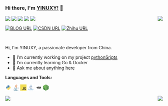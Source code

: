 ### Hi there, I'm [YINUXY!](https://InfiniteYinux.github.io) 👋

<img align='right' src="https://github-readme-stats.vercel.app/api?username=InfiniteYinux&show_icons=true&theme=radical ">

<a href="http://wpa.qq.com/msgrd?v=3&uin=1154418252&site=qq&menu=yes">
  <img align="left" width="20px" src="https://raw.githubusercontent.com/InfiniteYinux/InfiniteYinux/master/assets/QQ.svg" />
</a>
<a href="https://t.me/yinuxy">
  <img align="left"width="20px" src="https://raw.githubusercontent.com/InfiniteYinux/InfiniteYinux/master/assets/Telegram.svg" />
</a>
<a href="mailto:yinuxy@qq.com">
  <img align="left"width="20px" src="https://raw.githubusercontent.com/InfiniteYinux/InfiniteYinux/master/assets/email.svg" />
</a>
<a href="https://music.163.com/#/user/home?id=641108605">
  <img align="left" width="20px" src="https://raw.githubusercontent.com/InfiniteYinux/InfiniteYinux/master/assets/music.ico" />
</a>
<a href="https://space.bilibili.com/335204769">
  <img align="left" width="20px" src="https://raw.githubusercontent.com/InfiniteYinux/InfiniteYinux/master/assets/bilibili.svg" />
</a>
<br />

[![BLOG URL](https://img.shields.io/twitter/url?color=FBBC05&label=BLOG&logo=HEXO&style=flat-square&url=https%3A%2F%2Fblog.yinuxy.com%2F)](https://blog.yinuxy.com/)
[![CSDN URL](https://img.shields.io/twitter/url?color=red&label=CSDN&logo=C&logoColor=white&style=flat-square&url=https%3A%2F%2Fblog.csdn.net%2Fu013854486)](https://blog.csdn.net/u013854486)
[![Zhihu URL](https://img.shields.io/twitter/url?color=blue&label=知乎&logo=Zhihu&style=flat-square&url=https%3A%2F%2Fwww.zhihu.com%2Fpeople%2Fchang-yan-34-59)](https://www.zhihu.com/people/chang-yan-34-59)

<br />

Hi, I'm YINUXY, a passionate developer from China.

- 🔭 I’m currently working on my project [pythonSripts](https://github.com/InfiniteYinux/Python)
- 🌱 I’m currently learning Go & Docker
- 💬 Ask me about anything [here](https://github.com/InfiniteYinux/InfiniteYinux/issues)

**Languages and Tools:** 

<code><img height="20" src="https://raw.githubusercontent.com/github/explore/master/topics/python/python.png"></code>
<code><img height="20" src="https://raw.githubusercontent.com/github/explore/master/topics/java/java.png"></code>
<code><img height="20" src="https://raw.githubusercontent.com/github/explore/master/topics/javascript/javascript.png"></code>
<code><img height="20" src="https://raw.githubusercontent.com/github/explore/master/topics/c/c.png"></code>
<code><img height="20" src="https://raw.githubusercontent.com/github/explore/master/topics/go/go.png"></code>
<code><img height="20" src="https://raw.githubusercontent.com/github/explore/80688e429a7d4ef2fca1e82350fe8e3517d3494d/topics/nodejs/nodejs.png"></code>


<a href="https://github.com/InfiniteYinux/Python">
  <!-- Change the `github-readme-stats.anuraghazra1.vercel.app` to `github-readme-stats.vercel.app`  -->
  <img align="left" src="https://github-readme-stats.anuraghazra1.vercel.app/api/pin/?username=InfiniteYinux&repo=Python&theme=radical" />
</a>

<a href="https://github.com/InfiniteYinux/InfiniteYinux.github.io">
  <!-- Change the `github-readme-stats.anuraghazra1.vercel.app` to `github-readme-stats.vercel.app`  -->
  <img align="right" src="https://github-readme-stats.anuraghazra1.vercel.app/api/pin/?username=InfiniteYinux&repo=InfiniteYinux.github.io&theme=radical" />
</a>
